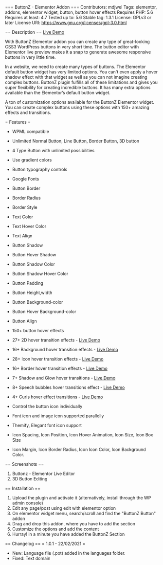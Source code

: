 === ButtonZ - Elementor Addon ===
Contributors: mdjwel
Tags: elementor, addons, elementor widget, button, button hover effects
Requires PHP: 5.6
Requires at least: 4.7
Tested up to: 5.6
Stable tag: 1.3.1
License: GPLv3 or later
License URI: https://www.gnu.org/licenses/gpl-3.0.html

== Description ==
[Live Demo](https://wordpress.creativegigs.net/docly/buttonz-buttons/)

With ButtonZ Elementor addon you can create any type of great-looking CSS3 WordPress buttons in very short time. The button editor with Elementor live preview makes it a snap to generate awesome responsive buttons in very little time.

In a website, we need to create many types of buttons. The Elementor default button widget has very limited options. You can't even apply a hover shadow effect with that widget as well as you can not imagine creating complex buttons.
ButtonZ plugin fulfills all of these limitations and gives you super flexibility for creating incredible buttons. It has many extra options available than the Elementor’s default button widget.

A ton of customization options available for the ButtonZ Elementor widget. You can create complex buttons using these options with 150+ amazing effects and transitions.

= Features =

* WPML compatible
* Unlimited Normal Button, Line Button, Border Button, 3D button
* 4 Type Button with unlimited possibilities
* Use gradient colors
* Button typography controls
* Google Fonts
* Button Border
* Border Radius
* Border Style
* Text Color
* Text Hover Color
* Text Align
* Button Shadow
* Button Hover Shadow
* Button Shadow Color
* Button Shadow Hover Color
* Button Padding
* Button Height,width
* Button Background-color
* Button Hover Background-color
* Button Align

* 150+ button hover effects
* 27+ 2D hover transition effects - [Live Demo](https://wordpress.creativegigs.net/docly/buttonz-buttons/#2d-transitions)
* 16+ Background hover transition effects - [Live Demo](https://wordpress.creativegigs.net/docly/buttonz-buttons/#background-transitions)
* 28+ Icon hover transition effects - [Live Demo](https://wordpress.creativegigs.net/docly/buttonz-buttons/#icon-transitions)
* 16+ Border hover transition effects - [Live Demo](https://wordpress.creativegigs.net/docly/buttonz-buttons/#border-transition)
* 7+ Shadow and Glow hover transitions - [Live Demo](https://wordpress.creativegigs.net/docly/buttonz-buttons/#shadow-glow)
* 8+ Speech bubbles hover transitions effect - [Live Demo](https://wordpress.creativegigs.net/docly/buttonz-buttons/#speech-bubble)
* 4+ Curls hover effect transitions - [Live Demo](https://wordpress.creativegigs.net/docly/buttonz-buttons/#border-transition)

* Control the button icon individually
* Font icon and image icon supported parallelly
* Themify, Elegant font icon support
* Icon Spacing, Icon Position, Icon Hover Animation, Icon Size, Icon Box Size
* Icon Margin, Icon Border Radius, Icon Icon Color, Icon Background Color.


== Screenshots ==

1. Buttonz - Elementor Live Editor
2. 3D Button Editing


== Installation ==

1. Upload the plugin and activate it (alternatively, install through the WP admin console)
2. Edit any page/post using edit with elementor option
3. On elementor widget menu, search/scroll and find the "ButtonZ Button" addon
4. Drag and drop this addon, where you have to add the section
5. Customize the options and add the content
6. Hurray! in a minute you have added the ButtonZ Section

== Changelog ==
= 1.0.1 - 22/02/2021 =
- New: Language file (.pot) added in the languages folder.
- Fixed: Text domain